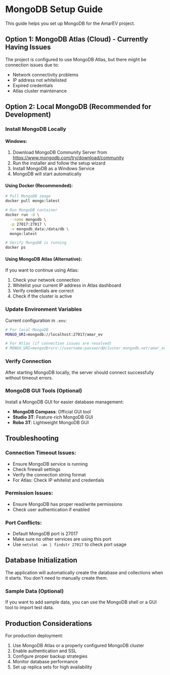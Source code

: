 # MongoDB Setup Guide

This guide helps you set up MongoDB for the AmarEV project.

## Option 1: MongoDB Atlas (Cloud) - Currently Having Issues

The project is configured to use MongoDB Atlas, but there might be connection issues due to:
- Network connectivity problems
- IP address not whitelisted
- Expired credentials
- Atlas cluster maintenance

## Option 2: Local MongoDB (Recommended for Development)

### Install MongoDB Locally

#### Windows:
1. Download MongoDB Community Server from https://www.mongodb.com/try/download/community
2. Run the installer and follow the setup wizard
3. Install MongoDB as a Windows Service
4. MongoDB will start automatically

#### Using Docker (Recommended):
```bash
# Pull MongoDB image
docker pull mongo:latest

# Run MongoDB container
docker run -d \
  --name mongodb \
  -p 27017:27017 \
  -v mongodb_data:/data/db \
  mongo:latest

# Verify MongoDB is running
docker ps
```

#### Using MongoDB Atlas (Alternative):
If you want to continue using Atlas:
1. Check your network connection
2. Whitelist your current IP address in Atlas dashboard
3. Verify credentials are correct
4. Check if the cluster is active

### Update Environment Variables

Current configuration in `.env`:
```bash
# For local MongoDB
MONGO_URI=mongodb://localhost:27017/amar_ev

# For Atlas (if connection issues are resolved)
# MONGO_URI=mongodb+srv://username:password@cluster.mongodb.net/amar_ev
```

### Verify Connection

After starting MongoDB locally, the server should connect successfully without timeout errors.

### MongoDB GUI Tools (Optional)

Install a MongoDB GUI for easier database management:
- **MongoDB Compass**: Official GUI tool
- **Studio 3T**: Feature-rich MongoDB GUI
- **Robo 3T**: Lightweight MongoDB GUI

## Troubleshooting

### Connection Timeout Issues:
- Ensure MongoDB service is running
- Check firewall settings
- Verify the connection string format
- For Atlas: Check IP whitelist and credentials

### Permission Issues:
- Ensure MongoDB has proper read/write permissions
- Check user authentication if enabled

### Port Conflicts:
- Default MongoDB port is 27017
- Make sure no other services are using this port
- Use `netstat -an | findstr 27017` to check port usage

## Database Initialization

The application will automatically create the database and collections when it starts. You don't need to manually create them.

### Sample Data (Optional)

If you want to add sample data, you can use the MongoDB shell or a GUI tool to import test data.

## Production Considerations

For production deployment:
1. Use MongoDB Atlas or a properly configured MongoDB cluster
2. Enable authentication and SSL
3. Configure proper backup strategies
4. Monitor database performance
5. Set up replica sets for high availability
